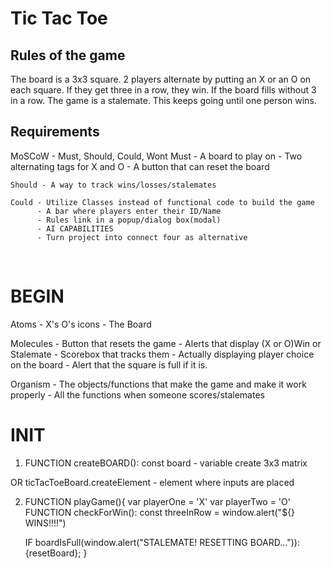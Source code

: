 # Tic Tac Toe
## Rules of the game
The board is a 3x3 square. 2 players alternate by putting an X or an O on each square. If they get three in a row, they win. If the board fills without 3 in a row. The game is a stalemate. This keeps going until one person wins.

## Requirements
MoSCoW - Must, Should, Could, Wont
    Must - A board to play on
         - Two alternating tags for X and O
         - A button that can reset the board

    Should - A way to track wins/losses/stalemates
    
    Could - Utilize Classes instead of functional code to build the game
          - A bar where players enter their ID/Name
          - Rules link in a popup/dialog box(modal)
          - AI CAPABILITIES
          - Turn project into connect four as alternative
<br>

# BEGIN
Atoms - X's O's icons
      - The Board

Molecules - Button that resets the game
          - Alerts that display (X or O)Win or Stalemate
          - Scorebox that tracks them
          - Actually displaying player choice on the board
          - Alert that the square is full if it is.

Organism - The objects/functions that make the game and make it work properly
         - All the functions when someone scores/stalemates
<br>

# INIT

1. FUNCTION createBOARD():
    const board - variable create 3x3 matrix 

OR ticTacToeBoard.createElement
    -<table> element where inputs are placed

2. FUNCTION playGame(){
    var playerOne = 'X'
    var playerTwo = 'O'
FUNCTION checkForWin():
    const threeInRow = window.alert("${} WINS!!!!")


    IF boardIsFull(window.alert("STALEMATE! RESETTING BOARD...")): {resetBoard};
}



